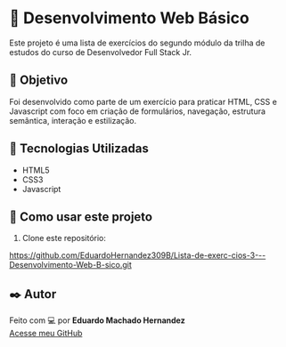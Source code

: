# 📝 Desenvolvimento Web Básico

Este projeto é uma lista de exercícios do segundo módulo da trilha de estudos do curso de Desenvolvedor Full Stack Jr. 

## 📌 Objetivo

Foi desenvolvido como parte de um exercício para praticar HTML, CSS e Javascript com foco em criação de formulários, 
navegação, estrutura semântica, interação e estilização. 

## 🚀 Tecnologias Utilizadas

- HTML5
- CSS3
- Javascript


## 📁 Como usar este projeto

1. Clone este repositório:

https://github.com/EduardoHernandez309B/Lista-de-exerc-cios-3---Desenvolvimento-Web-B-sico.git

## ✒️ Autor

Feito com 💻 por **Eduardo Machado Hernandez**  
[Acesse meu GitHub](https://github.com/EduardoHernandez309B)
